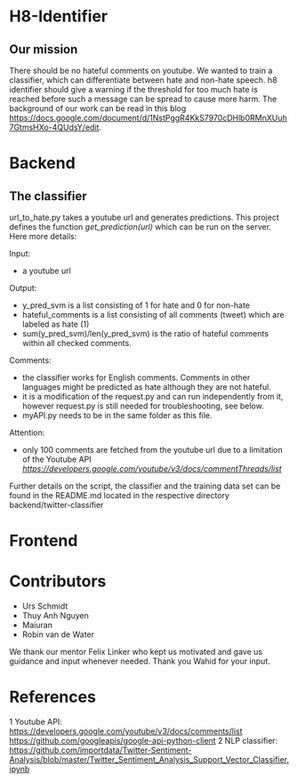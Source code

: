# H8-Identifier
## Our mission
There should be no hateful comments on youtube. We wanted to train a classifier, which can differentiate between hate and non-hate speech. h8 identifier should give a warning if the threshold for too much hate is reached before such a message can be spread to cause more harm. The background of our work can be read in this blog https://docs.google.com/document/d/1NstPggR4KkS7970cDHlb0RMnXUuh7GtmsHXo-4QUdsY/edit.

# Backend
## The classifier
url_to_hate.py takes a youtube url and generates predictions. This project defines the function *get_prediction(url)* which can be run on the server. Here more details: 

Input: 
- a youtube url

Output: 
- y_pred_svm is a list consisting of 1 for hate and 0 for non-hate
- hateful_comments is a list consisting of all comments (tweet) which are labeled as hate (1)
- sum(y_pred_svm)/len(y_pred_svm) is the ratio of hateful comments within all checked comments.

Comments:
- the classifier works for English comments. Comments in other languages might be predicted as hate although they are not hateful.
- it is a modification of the request.py and can run independently from it, however request.py is still needed for troubleshooting, see below.
- myAPI.py needs to be in the same folder as this file.

Attention:
- only 100 comments are fetched from the youtube url due to a limitation of the Youtube API *https://developers.google.com/youtube/v3/docs/commentThreads/list*

Further details on the script, the classifier and the training data set can be found in the README.md located in the respective directory backend/twitter-classifier

# Frontend


# Contributors
- Urs Schmidt
- Thuy Anh Nguyen
- Maiuran	
- Robin van de Water

We thank our mentor Felix Linker who kept us motivated and gave us guidance and input whenever needed. 
Thank you Wahid for your input.

# References
1 Youtube API: https://developers.google.com/youtube/v3/docs/comments/list https://github.com/googleapis/google-api-python-client
2 NLP classifier: https://github.com/importdata/Twitter-Sentiment-Analysis/blob/master/Twitter_Sentiment_Analysis_Support_Vector_Classifier.ipynb


